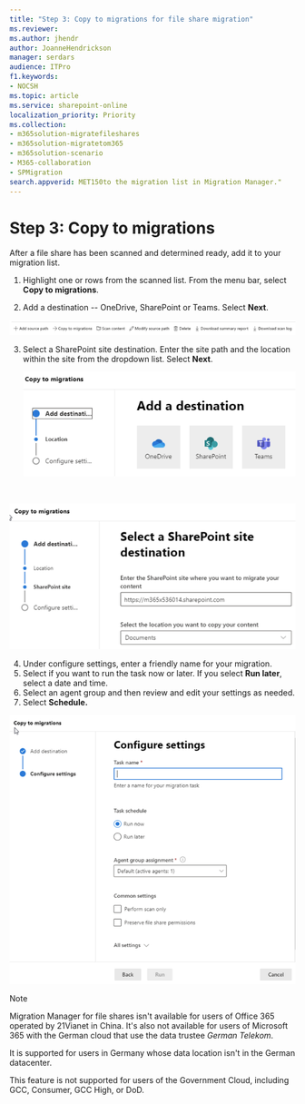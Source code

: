 ```yaml
---
title: "Step 3: Copy to migrations for file share migration"
ms.reviewer: 
ms.author: jhendr
author: JoanneHendrickson
manager: serdars
audience: ITPro
f1.keywords:
- NOCSH
ms.topic: article
ms.service: sharepoint-online
localization_priority: Priority
ms.collection:
- m365solution-migratefileshares
- m365solution-migratetom365
- m365solution-scenario 
- M365-collaboration
- SPMigration
search.appverid: MET150to the migration list in Migration Manager."
---
```


# Step 3: Copy to migrations

After a file share has been scanned and determined ready, add it to your migration list.  

1. Highlight one or rows from the scanned list. From the menu bar, select **Copy to migrations**.

2. Add a destination -- OneDrive, SharePoint or Teams. Select **Next**.

![File share scan list](media/mm-fileshare-scan-list.png)


3.  Select a SharePoint site destination.  Enter the site path and the location within the site from the dropdown list. Select **Next**.

    ![Select a destination for your file share](media/mm-fileshare-copy-migrations-destinations.png)

</br>

   ![Select a SharePoint site destination](media/mm-fileshare-copy-migrations-destination-path.png)

4. Under configure settings, enter a friendly name for your migration.
5. Select if you want to run the task now or later. If you select **Run later**, select a date and time.
6. Select an agent group and then review and edit your settings as needed.
7. Select **Schedule.**

![Configure settings for your file share migration](media/mm-fileshare-copy-migrations-configure-settings-page.png)



>[!NOTE]
>Migration Manager for file shares isn't available for users of Office 365 operated by 21Vianet in China. It's also not available for users of Microsoft 365 with the German cloud that use the data trustee *German Telekom*. 
>
>It is supported for users in Germany whose data location isn't in the German datacenter.
>
> This feature is not supported for users of the Government Cloud, including GCC, Consumer, GCC High, or DoD.
